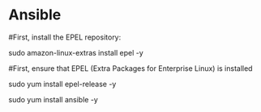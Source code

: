 # Ansible

#First, install the EPEL repository:

sudo amazon-linux-extras install epel -y

#First, ensure that EPEL (Extra Packages for Enterprise Linux) is installed

sudo yum install epel-release -y

sudo yum install ansible -y
